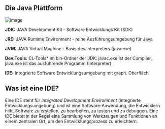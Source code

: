 ## Die Java Plattform

![image](https://github.com/Sladji10/SladjanMiljkovic_Dossier_M319/assets/151041603/cdd26741-852f-48f7-ad04-39ebc78abddf)

**JDK:** JAVA Development Kit - Software Entwicklungs Kit (SDK)

**JRE:** JAVA Runtime Environment - reine Ausführungsumgebung für Java 

**JVM:** JAVA Virtual Machine - Basis des Interpreters (java.exe) 

**Dev.Tools:** CL-Tools* im bin-Ordner der JDK:
javac.exe ist der Compiler, java.exe ist das ausführende Programm (Interpreter)

**IDE:** Integrierte Software Entwicklungsumgebung mit graph. Oberfläch


## Was ist eine IDE?

Eine IDE steht für *Integrated Development Environment* (integrierte Entwicklungsumgebung) und ist eine Software-Anwendung, die Entwicklern hilft, Software zu erstellen, zu bearbeiten, zu testen und zu debuggen. Eine IDE bietet in der Regel eine Sammlung von Werkzeugen und Funktionen an einem zentralen Ort, um den Entwicklungsprozess zu erleichtern.
